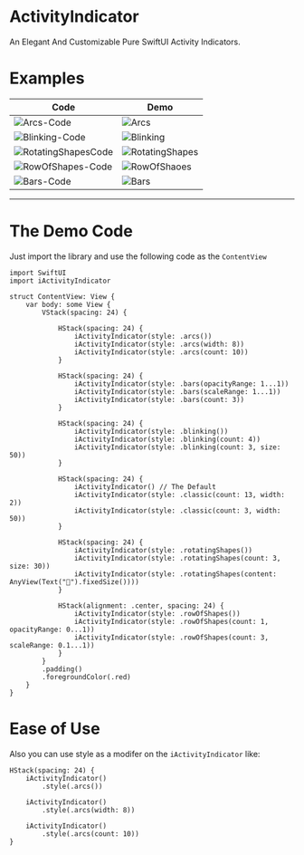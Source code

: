 # ActivityIndicator

An Elegant And Customizable Pure SwiftUI Activity Indicators.


# Examples

Code | Demo
--- | ---
![Arcs-Code][11] | ![Arcs][1]
![Blinking-Code][9] | ![Blinking][2]
![RotatingShapesCode][7] | ![RotatingShapes][3]
![RowOfShapes-Code][6] | ![RowOfShaoes][4]
![Bars-Code][10] | ![Bars][5]



  [1]: https://i.sstatic.net/kVFyr.gif
  [2]: https://i.sstaticur.net/J9dvw.gif
  [3]: https://i.sstatic.net/zxoqs.gif
  [4]: https://i.sstatic.net/wFRVi.gif
  [5]: https://i.sstatic.net/2TwUG.gif
  [6]: https://i.sstatic.net/gdaNb.png
  [7]: https://i.sstatic.net/PRD5B.png
  [8]: https://i.sstatic.net/DMFLk.png
  [9]: https://i.sstatic.net/xalsy.png
  [10]: https://i.sstatic.net/YHkfX.png
  [11]: https://i.sstatic.net/XLPvH.png
  
  ---
# The Demo Code

Just import the library and use the following code as the `ContentView`

```
import SwiftUI
import iActivityIndicator

struct ContentView: View {
    var body: some View {
        VStack(spacing: 24) {

            HStack(spacing: 24) {
                iActivityIndicator(style: .arcs())
                iActivityIndicator(style: .arcs(width: 8))
                iActivityIndicator(style: .arcs(count: 10))
            }

            HStack(spacing: 24) {
                iActivityIndicator(style: .bars(opacityRange: 1...1))
                iActivityIndicator(style: .bars(scaleRange: 1...1))
                iActivityIndicator(style: .bars(count: 3))
            }

            HStack(spacing: 24) {
                iActivityIndicator(style: .blinking())
                iActivityIndicator(style: .blinking(count: 4))
                iActivityIndicator(style: .blinking(count: 3, size: 50))
            }

            HStack(spacing: 24) {
                iActivityIndicator() // The Default
                iActivityIndicator(style: .classic(count: 13, width: 2))
                iActivityIndicator(style: .classic(count: 3, width: 50))
            }

            HStack(spacing: 24) {
                iActivityIndicator(style: .rotatingShapes())
                iActivityIndicator(style: .rotatingShapes(count: 3, size: 30))
                iActivityIndicator(style: .rotatingShapes(content: AnyView(Text("🎃").fixedSize())))
            }

            HStack(alignment: .center, spacing: 24) {
                iActivityIndicator(style: .rowOfShapes())
                iActivityIndicator(style: .rowOfShapes(count: 1, opacityRange: 0...1))
                iActivityIndicator(style: .rowOfShapes(count: 3, scaleRange: 0.1...1))
            }
        }
        .padding()
        .foregroundColor(.red)
    }
}
```

# Ease of Use

Also you can use style as a modifer on the `iActivityIndicator` like:

```
HStack(spacing: 24) {
    iActivityIndicator()
        .style(.arcs())

    iActivityIndicator()
        .style(.arcs(width: 8))

    iActivityIndicator()
        .style(.arcs(count: 10))
}
```
